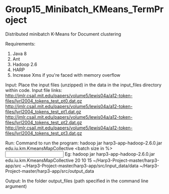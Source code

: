 # Group15_Minibatch_KMeans_TermProject
Distributed minibatch K-Means for Document clustering


Requirements:
1. Java 8 <br />
2. Ant <br />
3. Hadoop 2.6 <br />
4. HARP <br />
5. Increase Xms if you're faced with memory overflow <br />


Input: 
Place the input files (unzipped) in the data in the input_files directory within code.
Input file links:
http://jmlr.csail.mit.edu/papers/volume5/lewis04a/a12-token-files/lyrl2004_tokens_test_pt0.dat.gz
http://jmlr.csail.mit.edu/papers/volume5/lewis04a/a12-token-files/lyrl2004_tokens_test_pt1.dat.gz
http://jmlr.csail.mit.edu/papers/volume5/lewis04a/a12-token-files/lyrl2004_tokens_test_pt2.dat.gz
http://jmlr.csail.mit.edu/papers/volume5/lewis04a/a12-token-files/lyrl2004_tokens_test_pt3.dat.gz


Run:
Command to run the program:
hadoop jar harp3-app-hadoop-2.6.0.jar edu.iu.km.KmeansMapCollective <batch size in %> <number of centroids> <number of iterations> <working directory> <input directory> <output directory>
Eg: hadoop jar harp3-app-hadoop-2.6.0.jar edu.iu.km.KmeansMapCollective 20 10 15 ~/Harp3-Project-master/harp3-app/src ~/Harp3-Project-master/harp3-app/src/input_data/data ~/Harp3-Project-master/harp3-app/src/output_data


Output:
In the folder output_files (path specified in the command line argument)
